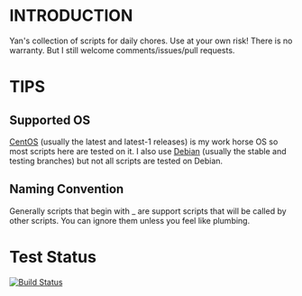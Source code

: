 INTRODUCTION
============

Yan's collection of scripts for daily chores. Use at your own risk!
There is no warranty. But I still welcome comments/issues/pull
requests.


TIPS
====

## Supported OS

[CentOS](https://www.centos.org/) (usually the latest and latest-1
releases) is my work horse OS so most scripts here are tested on it. I
also use [Debian](http://www.debian.org/) (usually the stable and
testing branches) but not all scripts are tested on Debian.

## Naming Convention

Generally scripts that begin with _ are support scripts that will be
called by other scripts. You can ignore them unless you feel like
plumbing.


Test Status
============
[![Build Status](https://travis-ci.org/mlogic/yan-common.svg?branch=master)](https://travis-ci.org/mlogic/yan-common)
